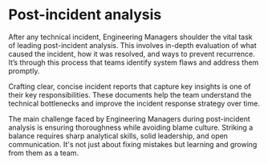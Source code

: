 # Post-incident analysis

After any technical incident, Engineering Managers shoulder the vital task of leading post-incident analysis. This involves in-depth evaluation of what caused the incident, how it was resolved, and ways to prevent recurrence. It’s through this process that teams identify system flaws and address them promptly. 

Crafting clear, concise incident reports that capture key insights is one of their key responsibilities. These documents help the team understand the technical bottlenecks and improve the incident response strategy over time.

The main challenge faced by Engineering Managers during post-incident analysis is ensuring thoroughness while avoiding blame culture. Striking a balance requires sharp analytical skills, solid leadership, and open communication. It's not just about fixing mistakes but learning and growing from them as a team.